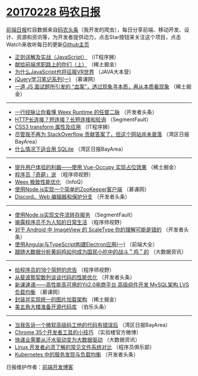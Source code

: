 # [20170228 码农日报](https://github.com/kujian/frontendDaily/blob/master/2017/02/28.md)

[前端日报](http://caibaojian.com/c/news)栏目数据来自[码农头条](http://hao.caibaojian.com/)（我开发的爬虫），每日分享前端、移动开发、设计、资源和资讯等，为开发者提供动力，点击Star按钮来关注这个项目，点击Watch来收听每日的更新[Github主页](https://github.com/kujian/frontendDaily)
* [正则详解及实战（JavaScript）](http://hao.caibaojian.com/28077.html) （IT程序狮）
* [献给前端求职路上的你们（上）](http://hao.caibaojian.com/28084.html) （稀土掘金）
* [为什么JavaScript也将征服VR世界](http://hao.caibaojian.com/28030.html) （JAVA大本营）
* [jQuery学习笔记系列(一)](http://hao.caibaojian.com/28006.html) （慕课网）
* [一道 JS 面试题所引发的 &#8220;血案&#8221;，透过现象寻本质，再从本质看现象](http://hao.caibaojian.com/28081.html) （稀土掘金）

***
* [一行经脉让你看懂 Weex Runtime 的任督二脉](http://hao.caibaojian.com/28095.html) （开发者头条）
* [HTTP长连接？短连接？长短连接和轮询](http://hao.caibaojian.com/28133.html) （SegmentFault）
* [CSS3 transform 属性及应用](http://hao.caibaojian.com/28078.html) （IT程序狮）
* [尽管我不再为 StackOverflow 贡献答案了，但这个网站并未衰落](http://hao.caibaojian.com/27987.html) （湾区日报BayArea）
* [什么情况下适合用 SQLite](http://hao.caibaojian.com/27988.html) （湾区日报BayArea）

***
* [提升用户体验的利器——使用 Vue-Occupy 实现占位效果](http://hao.caibaojian.com/28082.html) （稀土掘金）
* [程序员「奇葩」说](http://hao.caibaojian.com/28061.html) （程序师视野）
* [Weex 极致性能优化](http://hao.caibaojian.com/28003.html) （InfoQ）
* [使用Node.js实现一个简单的ZooKeeper客户端](http://hao.caibaojian.com/28004.html) （慕课网）
* [Discord、Web 编辑器和保护分支](http://hao.caibaojian.com/28128.html) （开发者头条）

***
* [使用Node.js实现文件流转存服务](http://hao.caibaojian.com/28131.html) （SegmentFault）
* [揭露程序员不为人知的日常生活](http://hao.caibaojian.com/28058.html) （程序师视野）
* [对于 Android 中 ImageView 的 ScaleType 你的理解可能是错的](http://hao.caibaojian.com/28094.html) （开发者头条）
* [使用Angular与TypeScript构建Electron应用(一)](http://hao.caibaojian.com/28023.html) （前端大全）
* [跟随大数据分析黄焖鸡如何成为国民小吃中的战斗＂鸡＂的](http://hao.caibaojian.com/28069.html) （大数据资讯）

***
* [给程序员的18个简短的忠告](http://hao.caibaojian.com/28060.html) （程序师视野）
* [从斐波那契数列谈谈代码的性能优化](http://hao.caibaojian.com/28037.html) （开发者头条）
* [新课速递——高性能高可用的Yii2.0电商平台 高级组件开发 MySQL架构 LVS负载均衡](http://hao.caibaojian.com/28007.html) （慕课网）
* [封装并实现统一的图片加载架构](http://hao.caibaojian.com/28085.html) （稀土掘金）
* [美五角大楼准备开源代码库](http://hao.caibaojian.com/28046.html) （伯乐头条）

***
* [当我告诉一个微软高级码工他的代码有错误后](http://hao.caibaojian.com/28011.html) （湾区日报BayArea）
* [Chrome 35个开发者工具的小技巧](http://hao.caibaojian.com/28066.html) （实验楼官方微博）
* [快递业需要从汗水驱动变为大数据驱动](http://hao.caibaojian.com/28067.html) （大数据资讯）
* [Linux 开发者必须了解的常见文件系统对比](http://hao.caibaojian.com/28032.html) （程序员俱乐部）
* [Kubernetes 中的服务发现与负载均衡](http://hao.caibaojian.com/28036.html) （开发者头条）

日报维护作者：[前端开发博客](http://caibaojian.com/) 